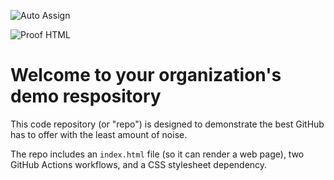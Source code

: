 ![Auto Assign](https://github.com/Team-Dragon-Projects/demo-repository/actions/workflows/auto-assign.yml/badge.svg)

![Proof HTML](https://github.com/Team-Dragon-Projects/demo-repository/actions/workflows/proof-html.yml/badge.svg)

# Welcome to your organization's demo respository
This code repository (or "repo") is designed to demonstrate the best GitHub has to offer with the least amount of noise.

The repo includes an `index.html` file (so it can render a web page), two GitHub Actions workflows, and a CSS stylesheet dependency.
